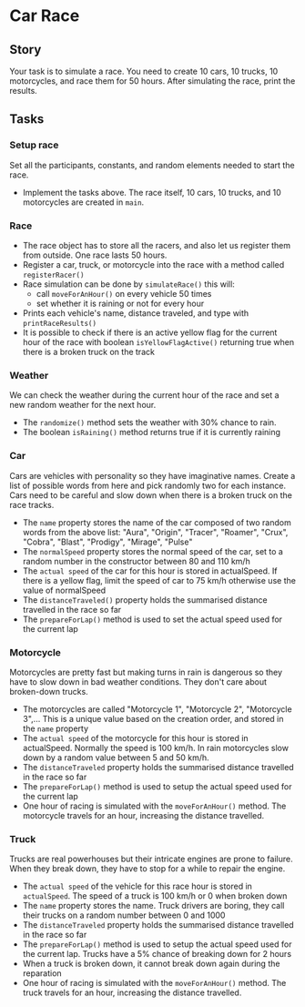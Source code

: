 # Car Race

## Story
Your task is to simulate a race. You need to create 10 cars, 10 trucks, 10 motorcycles, and race them for 50 hours. After simulating the race, print the results.

## Tasks

### Setup race
Set all the participants, constants, and random elements needed to start the race.
- Implement the tasks above. The race itself, 10 cars, 10 trucks, and 10 motorcycles are created in `main`.

### Race
- The race object has to store all the racers, and also let us register them from outside. One race lasts 50 hours.
- Register a car, truck, or motorcycle into the race with a method called `registerRacer()`
- Race simulation can be done by `simulateRace()` this will:
    - call `moveForAnHour()` on every vehicle 50 times
    - set whether it is raining or not for every hour
- Prints each vehicle's name, distance traveled, and type with `printRaceResults()`
- It is possible to check if there is an active yellow flag for the current hour of the race with boolean `isYellowFlagActive()` returning true when there is a broken truck on the track

### Weather
We can check the weather during the current hour of the race and set a new random weather for the next hour.
- The `randomize()` method sets the weather with 30% chance to rain.
- The boolean `isRaining()` method returns true if it is currently raining

### Car
Cars are vehicles with personality so they have imaginative names. Create a list of possible words from here and pick randomly two for each instance. Cars need to be careful and slow down when there is a broken truck on the race tracks.
- The `name` property stores the name of the car composed of two random words from the above list:
"Aura", "Origin", "Tracer", "Roamer", "Crux", "Cobra", "Blast", "Prodigy", "Mirage", "Pulse"
- The `normalSpeed` property stores the normal speed of the car, set to a random number in the constructor between 80 and 110 km/h
- The `actual speed` of the car for this hour is stored in actualSpeed. If there is a yellow flag, limit the speed of car to 75 km/h otherwise use the value of normalSpeed
- The `distanceTraveled()` property holds the summarised distance travelled in the race so far
- The `prepareForLap()` method is used to set the actual speed used for the current lap

### Motorcycle
Motorcycles are pretty fast but making turns in rain is dangerous so they have to slow down in bad weather conditions. They don't care about broken-down trucks.
- The motorcycles are called "Motorcycle 1", "Motorcycle 2", "Motorcycle 3",... This is a unique value based on the creation order, and stored in the `name` property
- The `actual speed` of the motorcycle for this hour is stored in actualSpeed. Normally the speed is 100 km/h. In rain motorcycles slow down by a random value between 5 and 50 km/h.
- The `distanceTraveled` property holds the summarised distance travelled in the race so far
- The `prepareForLap()` method is used to setup the actual speed used for the current lap
- One hour of racing is simulated with the `moveForAnHour()` method. The motorcycle travels for an hour, increasing the distance travelled.

### Truck
Trucks are real powerhouses but their intricate engines are prone to failure. When they break down, they have to stop for a while to repair the engine.
- The `actual speed` of the vehicle for this race hour is stored in `actualSpeed`. The speed of a truck is 100 km/h or 0 when broken down
- The `name` property stores the name. Truck drivers are boring, they call their trucks on a random number between 0 and 1000
- The `distanceTraveled` property holds the summarised distance travelled in the race so far
- The `prepareForLap()` method is used to setup the actual speed used for the current lap. Trucks have a 5% chance of breaking down for 2 hours
- When a truck is broken down, it cannot break down again during the reparation
- One hour of racing is simulated with the `moveForAnHour()` method. The truck travels for an hour, increasing the distance travelled.